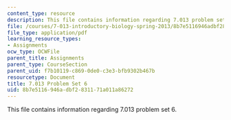 ```yaml
---
content_type: resource
description: This file contains information regarding 7.013 problem set 6.
file: /courses/7-013-introductory-biology-spring-2013/8b7e5116946adbf2831171a011a86272_MIT7_013S13_Pset_6.pdf
file_type: application/pdf
learning_resource_types:
- Assignments
ocw_type: OCWFile
parent_title: Assignments
parent_type: CourseSection
parent_uid: f7b10119-c869-0de0-c3e3-bfb9302b467b
resourcetype: Document
title: 7.013 Problem Set 6
uid: 8b7e5116-946a-dbf2-8311-71a011a86272
---
```

This file contains information regarding 7.013 problem set 6.

